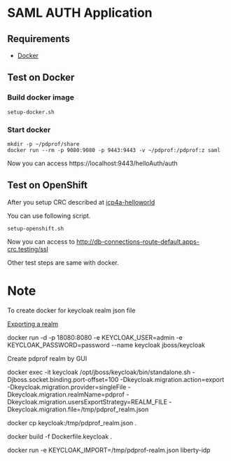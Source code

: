 # SAML AUTH Application

## Requirements

- [Docker](https://www.docker.com/)

## Test on Docker

### Build docker image

```
setup-docker.sh
```

### Start docker 
```
mkdir -p ~/pdprof/share
docker run --rm -p 9080:9080 -p 9443:9443 -v ~/pdprof:/pdprof:z saml
```

Now you can access https://localhost:9443/helloAuth/auth


## Test on OpenShift

After you setup CRC described at [icp4a-helloworld](https://github.com/pdprof/icp4a-helloworld)

You can use following script. 
```
setup-openshift.sh
```

Now you can access to http://db-connections-route-default.apps-crc.testing/ssl

Other test steps are same with docker.


# Note

To create docker for keycloak realm json file

[Exporting a realm](https://hub.docker.com/r/jboss/keycloak)

docker run -d -p 18080:8080 -e KEYCLOAK_USER=admin -e KEYCLOAK_PASSWORD=password --name keycloak jboss/keycloak

Create pdprof realm by GUI

docker exec -it keycloak /opt/jboss/keycloak/bin/standalone.sh -Djboss.socket.binding.port-offset=100 -Dkeycloak.migration.action=export -Dkeycloak.migration.provider=singleFile -Dkeycloak.migration.realmName=pdprof -Dkeycloak.migration.usersExportStrategy=REALM_FILE -Dkeycloak.migration.file=/tmp/pdprof_realm.json

docker cp keycloak:/tmp/pdprof_realm.json .

docker build -f Dockerfile.keycloak .

docker run -e KEYCLOAK_IMPORT=/tmp/pdprof-realm.json liberty-idp
